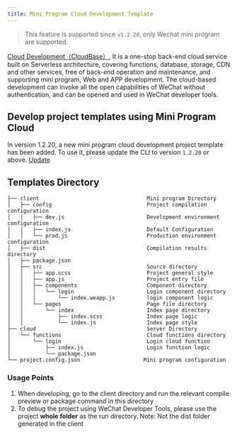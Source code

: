 ```yaml
---
title: Mini Program Cloud Development Template
---
```


> This feature is supported since `v1.2.20`, only Wechat mini program are supported.

[Cloud Development（CloudBase）](https://www.cloudbase.net?ADTAG=taro), It is a one-stop back-end cloud service built on Serverless architecture, covering functions, database, storage, CDN and other services, free of back-end operation and maintenance, and supporting mini program, Web and APP development.
The cloud-based development can invoke all the open capabilities of WeChat without authentication, and can be opened and used in WeChat developer tools.

## Develop project templates using Mini Program Cloud

In version 1.2.20, a new mini program cloud development project template has been added. To use it, please update the CLI to version `1.2.20` or above. [Update](./GETTING-STARTED.md#更新)

## Templates Directory

```
├── client                                  Mini program Directory
│   ├── config                              Project compilation configuration 
│   │   ├── dev.js                          Development environment configuration
│   │   ├── index.js                        Default Configuration
│   │   └── prod.js                         Production environment configuration
│   ├── dist                                Compilation results directory
│   ├── package.json
│   ├── src                                 Source directory
│   │   ├── app.scss                        Project general style
│   │   ├── app.js                          Project entry file
│   │   ├── components                      Component directory
│   │   │   └── login                       Login component directory
│   │   │       └── index.weapp.js          login component logic
│   │   └── pages                           Page file directory
│   │       └── index                       Index page directory
│   │           ├── index.scss              Index page logic
│   │           └── index.js                Index page style
├── cloud                                   Server Directory
│   └── functions                           Cloud functions directory
│       └── login                           Login cloud function
│           ├── index.js                    Login function logic
│           └── package.json
└── project.config.json                    Mini program configuration  
```

### Usage Points

1. When developing, go to the client directory and run the relevant compile preview or package command in this directory
2. To debug the project using WeChat Developer Tools, please use the project **whole folder** as the run directory. Note: Not the dist folder generated in the client

